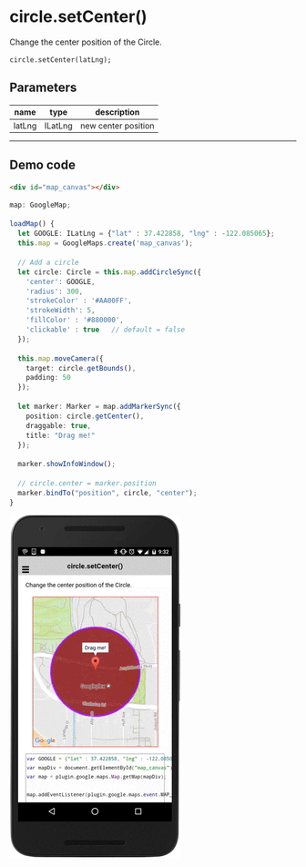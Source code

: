 # circle.setCenter()

Change the center position of the Circle.

```
circle.setCenter(latLng);
```


## Parameters

name           | type          | description
---------------|---------------|---------------------------------------
latLng         | ILatLng       | new center position
-----------------------------------------------------------------------


## Demo code

```html
<div id="map_canvas"></div>
```

```typescript
map: GoogleMap;

loadMap() {
  let GOOGLE: ILatLng = {"lat" : 37.422858, "lng" : -122.085065};
  this.map = GoogleMaps.create('map_canvas');

  // Add a circle
  let circle: Circle = this.map.addCircleSync({
    'center': GOOGLE,
    'radius': 300,
    'strokeColor' : '#AA00FF',
    'strokeWidth': 5,
    'fillColor' : '#880000',
    'clickable' : true   // default = false
  });

  this.map.moveCamera({
    target: circle.getBounds(),
    padding: 50
  });

  let marker: Marker = map.addMarkerSync({
    position: circle.getCenter(),
    draggable: true,
    title: "Drag me!"
  });

  marker.showInfoWindow();

  // circle.center = marker.position
  marker.bindTo("position", circle, "center");
}
```

![](image.gif)
